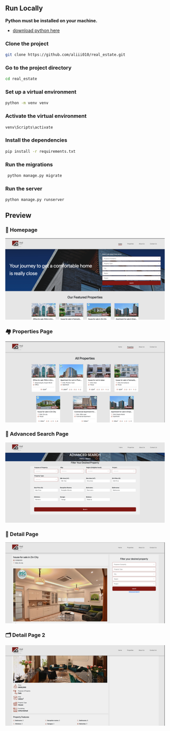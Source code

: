 ## Run Locally

**Python must be installed on your machine.**

- [download python here](https://apps.microsoft.com/detail/9ncvdn91xzqp?ocid=pdpshare&hl=en-us&gl=US)

### Clone the project

```bash
git clone https://github.com/aliii010/real_estate.git
```

### Go to the project directory

```bash
cd real_estate
```

### Set up a virtual environment

```bash
python -m venv venv
```

### Activate the virtual environment

```bash
venv\Scripts\activate
```

### Install the dependencies

```bash
pip install -r requirements.txt
```

### Run the migrations

```bash
 python manage.py migrate
```

### Run the server

```bash
python manage.py runserver
```

## Preview

### 🏡 Homepage

![Homepage](file_uploads/images/home-page.png)

### 🏘️ Properties Page

![Properties Page](file_uploads/images/all-properties-page.png)

### 🔎 Advanced Search Page

![Advanced Search Page](file_uploads/images/advanced-search-page.png)

### 🧾 Detail Page

![Detail Page](file_uploads/images/detail-page.png)

### 🗂️ Detail Page 2

![Detail Page 2](file_uploads/images/detail-page-2.png)
